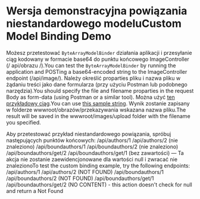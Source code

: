 # <a name="custom-model-binding-demo"></a><span data-ttu-id="a93a0-101">Wersja demonstracyjna powiązania niestandardowego modelu</span><span class="sxs-lookup"><span data-stu-id="a93a0-101">Custom Model Binding Demo</span></span>

<span data-ttu-id="a93a0-102">Możesz przetestować `ByteArrayModelBinder` działania aplikacji i przesyłanie ciąg kodowany w formacie base64 do punktu końcowego ImageController (/ api/obrazu /).</span><span class="sxs-lookup"><span data-stu-id="a93a0-102">You can test the `ByteArrayModelBinder` by running the application and POSTing a base64-encoded string to the ImageController endpoint (/api/image/).</span></span> <span data-ttu-id="a93a0-103">Należy określić proparties pliku i nazwa pliku w żądaniu treści jako dane formularza (przy użyciu Postman lub podobnego narzędzia).</span><span class="sxs-lookup"><span data-stu-id="a93a0-103">You should specify the file and filename proparties in the request Body as form-data (using Postman or a similar tool).</span></span> <span data-ttu-id="a93a0-104">Można użyć [ten przykładowy ciąg](Base64String.txt).</span><span class="sxs-lookup"><span data-stu-id="a93a0-104">You can use [this sample string](Base64String.txt).</span></span> <span data-ttu-id="a93a0-105">Wynik zostanie zapisany w folderze wwwroot/obrazów/przekazywania wskazana nazwa pliku.</span><span class="sxs-lookup"><span data-stu-id="a93a0-105">The result will be saved in the wwwroot/images/upload folder with the filename you specified.</span></span>

<span data-ttu-id="a93a0-106">Aby przetestować przykład niestandardowego powiązania, spróbuj następujących punktów końcowych: /api/authors/1 /api/authors/2 (nie znaleziono) /api/boundauthors/1 /api/boundauthors/2 (nie znaleziono) /api/boundauthors/get/2 /api/boundauthors/get/1 (bez zawartości) — Ta akcja nie zostanie zaewidencjonowane dla wartości null i zwracać nie znaleziono</span><span class="sxs-lookup"><span data-stu-id="a93a0-106">To test the custom binding example, try the following endpoints: /api/authors/1 /api/authors/2 (NOT FOUND) /api/boundauthors/1 /api/boundauthors/2 (NOT FOUND) /api/boundauthors/get/1 /api/boundauthors/get/2 (NO CONTENT) - this action doesn't check for null and return a Not Found</span></span>
